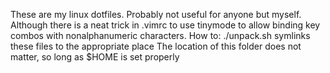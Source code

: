 These are my linux dotfiles. Probably not useful for anyone but myself. Although there is a neat trick in .vimrc to use tinymode to allow binding key combos with nonalphanumeric characters.
How to: ./unpack.sh symlinks these files to the appropriate place
The location of this folder does not matter, so long as $HOME is set properly
